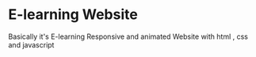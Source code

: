 # E-learning Website
Basically it's E-learning Responsive and  animated Website  with html , css and javascript 
